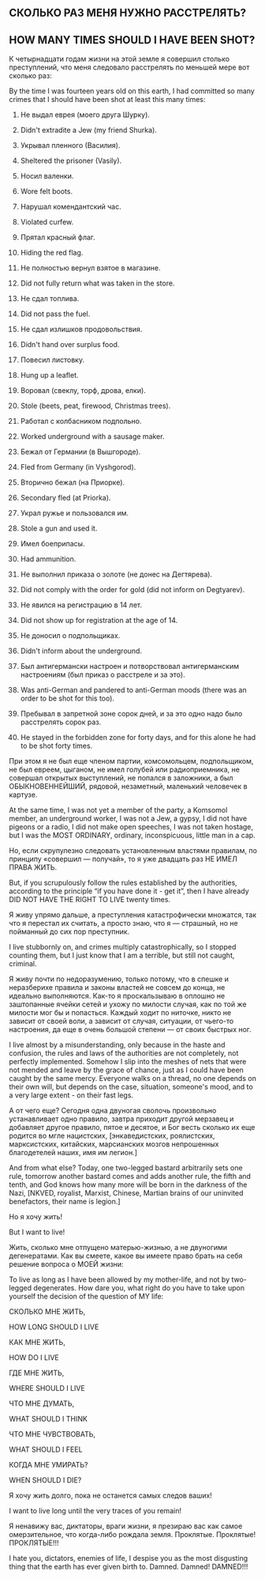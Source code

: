 ## СКОЛЬКО РАЗ МЕНЯ НУЖНО РАССТРЕЛЯТЬ?

## HOW MANY TIMES SHOULD I HAVE BEEN SHOT?

К четырнадцати годам жизни на этой земле я со­вершил столько преступлений, что меня следовало расстрелять по меньшей мере вот сколько раз:

By the time I was fourteen years old on this earth, I had committed so many crimes that I should have been shot at least this many times:

1. Не выдал еврея (моего друга Шурку).

1. Didn&#39;t extradite a Jew (my friend Shurka).

2. Укрывал пленного (Василия).

2. Sheltered the prisoner (Vasily).

3. Носил валенки.

3. Wore felt boots.

4. Нарушал комендантский час.

4. Violated curfew.

5. Прятал красный флаг.

5. Hiding the red flag.

6. Не полностью вернул взятое в магазине.

6. Did not fully return what was taken in the store.

7. Не сдал топлива.

7. Did not pass the fuel.

8. Не сдал излишков продовольствия.

8. Didn&#39;t hand over surplus food.

9. Повесил листовку.

9. Hung up a leaflet.

10. Воровал (свеклу, торф, дрова, елки).

10. Stole (beets, peat, firewood, Christmas trees).

11. Работал с колбасником подпольно.

11. Worked underground with a sausage maker.

12. Бежал от Германии (в Вышгороде).

12. Fled from Germany (in Vyshgorod).

13. Вторично бежал (на Приорке).

13. Secondary fled (at Priorka).

14. Украл ружье и пользовался им.

14. Stole a gun and used it.

15. Имел боеприпасы.

15. Had ammunition.

16. Не выполнил приказа о золоте (не донес на Дегтярева).

16. Did not comply with the order for gold (did not inform on Degtyarev).

17. Не явился на регистрацию в 14 лет.

17. Did not show up for registration at the age of 14.

18. Не доносил о подпольщиках.

18. Didn&#39;t inform about the underground.

19. Был антигермански настроен и потворствовал антигерманским настроениям (был приказ о рас­стреле и за это).

19. Was anti-German and pandered to anti-German moods (there was an order to be shot for this too).

20. Пребывал в запретной зоне сорок дней, и за это одно надо было расстрелять сорок раз.

20. He stayed in the forbidden zone for forty days, and for this alone he had to be shot forty times.

При этом я не был еще членом партии, комсомоль­цем, подпольщиком, не был евреем, цыганом, не имел голубей или радиоприемника, не совершал от­крытых выступлений, не попался в заложники, а был ОБЫКНОВЕННЕЙШИЙ, рядовой, незаметный, маленький человечек в картузе.

At the same time, I was not yet a member of the party, a Komsomol member, an underground worker, I was not a Jew, a gypsy, I did not have pigeons or a radio, I did not make open speeches, I was not taken hostage, but I was the MOST ORDINARY, ordinary, inconspicuous, little man in a cap.

Но, если скрупулезно следовать установленным властями правилам, по принципу «совершил — по­лучай», то я уже двадцать раз НЕ ИМЕЛ ПРАВА ЖИТЬ.

But, if you scrupulously follow the rules established by the authorities, according to the principle “if you have done it - get it”, then I have already DID NOT HAVE THE RIGHT TO LIVE twenty times.

Я живу упрямо дальше, а преступления катастро­фически множатся, так что я перестал их считать, а просто знаю, что я — страшный, но не пойманный до сих пор преступник.

I live stubbornly on, and crimes multiply catastrophically, so I stopped counting them, but I just know that I am a terrible, but still not caught, criminal.

Я живу почти по недоразумению, только потому, что в спешке и неразберихе правила и законы вла­стей не совсем до конца, не идеально выполняются. Как-то я проскальзываю в оплошно не заштопан­ные ячейки сетей и ухожу по милости случая, как по той же милости мог бы и попасться. Каждый хо­дит по ниточке, никто не зависит от своей воли, а зависит от случая, ситуации, от чьего-то настроения, да еще в очень большой степени — от своих быстрых ног.

I live almost by a misunderstanding, only because in the haste and confusion, the rules and laws of the authorities are not completely, not perfectly implemented. Somehow I slip into the meshes of nets that were not mended and leave by the grace of chance, just as I could have been caught by the same mercy. Everyone walks on a thread, no one depends on their own will, but depends on the case, situation, someone&#39;s mood, and to a very large extent - on their fast legs.

А от чего еще? Сегодня одна двуногая сволочь произвольно устанавливает одно правило, завтра приходит другой мерзавец и добавляет другое пра­вило, пятое и десятое, и Бог весть сколько их еще родится во мгле нацистских, [энкаведистских, роя­листских, марксистских, китайских, марсианских мозгов непрошенных благодетелей наших, имя им легион.]

And from what else? Today, one two-legged bastard arbitrarily sets one rule, tomorrow another bastard comes and adds another rule, the fifth and tenth, and God knows how many more will be born in the darkness of the Nazi, [NKVED, royalist, Marxist, Chinese, Martian brains of our uninvited benefactors, their name is legion.]

Но я хочу жить!

But I want to live!

Жить, сколько мне отпущено матерью-жизнью, а не двуногими дегенератами. Как вы смеете, какое вы имеете право брать на себя решение вопроса о МОЕЙ жизни:

To live as long as I have been allowed by my mother-life, and not by two-legged degenerates. How dare you, what right do you have to take upon yourself the decision of the question of MY life:

СКОЛЬКО МНЕ ЖИТЬ,

HOW LONG SHOULD I LIVE

КАК МНЕ ЖИТЬ,

HOW DO I LIVE

ГДЕ МНЕ ЖИТЬ,

WHERE SHOULD I LIVE

ЧТО МНЕ ДУМАТЬ,

WHAT SHOULD I THINK

ЧТО МНЕ ЧУВСТВОВАТЬ,

WHAT SHOULD I FEEL

КОГДА МНЕ УМИРАТЬ?

WHEN SHOULD I DIE?

Я хочу жить долго, пока не останется самых сле­дов ваших!

I want to live long until the very traces of you remain!

Я ненавижу вас, диктаторы, враги жизни, я пре­зираю вас как самое омерзительное, что когда-либо рождала земля. Проклятые. Проклятые! ПРОКЛЯ­ТЫЕ!!!

I hate you, dictators, enemies of life, I despise you as the most disgusting thing that the earth has ever given birth to. Damned. Damned! DAMNED!!!
